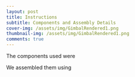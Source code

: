 ```yaml
---
layout: post
title: Instructions
subtitle: Components and Assembly Details
cover-img: /assets/img/GimbalRendered1.png
thumbnail-img: /assets/img/GimbalRendered1.png
comments: true
---
```


The components used were

We assembled them using
